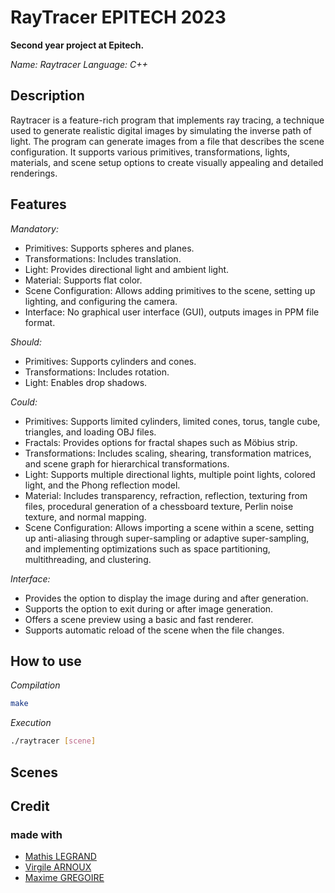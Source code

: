 # RayTracer EPITECH 2023
**Second year project at Epitech.**

*Name: Raytracer*
*Language: C++*

## Description

Raytracer is a feature-rich program that implements ray tracing, a technique used to generate realistic digital images by simulating the inverse path of light. The program can generate images from a file that describes the scene configuration. It supports various primitives, transformations, lights, materials, and scene setup options to create visually appealing and detailed renderings.

## Features

_Mandatory:_

* Primitives: Supports spheres and planes.
* Transformations: Includes translation.
* Light: Provides directional light and ambient light.
* Material: Supports flat color.
* Scene Configuration: Allows adding primitives to the scene, setting up lighting, and configuring the camera.
* Interface: No graphical user interface (GUI), outputs images in PPM file format.

_Should:_

* Primitives: Supports cylinders and cones.
* Transformations: Includes rotation.
* Light: Enables drop shadows.

_Could:_

* Primitives: Supports limited cylinders, limited cones, torus, tangle cube, triangles, and loading OBJ files.
* Fractals: Provides options for fractal shapes such as Möbius strip.
* Transformations: Includes scaling, shearing, transformation matrices, and scene graph for hierarchical transformations.
* Light: Supports multiple directional lights, multiple point lights, colored light, and the Phong reflection model.
* Material: Includes transparency, refraction, reflection, texturing from files, procedural generation of a chessboard texture, Perlin noise texture, and normal mapping.
* Scene Configuration: Allows importing a scene within a scene, setting up anti-aliasing through super-sampling or adaptive super-sampling, and implementing optimizations such as space partitioning, multithreading, and clustering.

_Interface:_

* Provides the option to display the image during and after generation.
* Supports the option to exit during or after image generation.
* Offers a scene preview using a basic and fast renderer.
* Supports automatic reload of the scene when the file changes.

## How to use

*Compilation*

```bash
make
```

*Execution*

```bash
./raytracer [scene]
```

## Scenes

## Credit
### made with
 - [Mathis LEGRAND](https://github.com/MathisLegrandGit)
 - [Virgile ARNOUX](https://github.com/Virgile0110)
 - [Maxime GREGOIRE](https://github.com/maxperso)